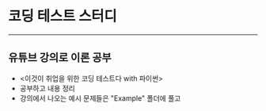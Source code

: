 # 코딩 테스트 스터디

---

## 유튜브 강의로 이론 공부
- <이것이 취업을 위한 코딩 테스트다 with 파이썬> 
- 공부하고 내용 정리
- 강의에서 나오는 예시 문제들은 "Example" 폴더에 풀고 
